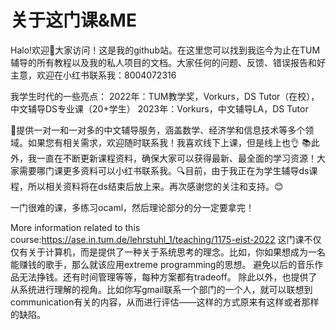 # 关于这门课&ME
Halo!欢迎👏大家访问！这是我的github站。在这里您可以找到我迄今为止在TUM辅导的所有教程以及我的私人项目的文档。大家任何的问题、反馈、错误报告和好主意，欢迎在小红书联系我：8004072316

我学生时代的一些亮点：
2022年：TUM教学奖，Vorkurs，DS Tutor（在校），中文辅导DS专业课（20+学生）
2023年：Vorkurs，中文辅导LA，DS Tutor

💼提供一对一和一对多的中文辅导服务，涵盖数学、经济学和信息技术等多个领域。如果您有相关需求，欢迎随时联系我！我喜欢线下上课，但是线上也👌 📚此外，我一直在不断更新课程资料，确保大家可以获得最新、最全面的学习资源！大家需要哪门课更多资料可以小红书联系我。🔍目前，由于我正在为学生辅导ds课程，所以相关资料将在ds结束后放上来。再次感谢您的关注和支持。😊

一门很难的课，多练习ocaml，然后理论部分的分一定要拿完！

More information related to this course:https://ase.in.tum.de/lehrstuhl_1/teaching/1175-eist-2022
这门课不仅仅有关于计算机，而是提供了一种关于系统思考的理念。比如，你如果想成为一名能赚钱的歌手，那么就该应用extreme programming的思想。
避免以后的音乐作品无法挣钱。还有时间管理等等，每种方案都有tradeoff。
除此以外，也提供了从系统进行理解的视角。比如你写gmail联系一个部门的一个人，就可以联想到communication有关的内容，从而进行评估——这样的方式原来有这样或者那样的缺陷。



